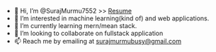 - 👋 Hi, I’m @SurajMurmu7552 >> [Resume](https://drive.google.com/file/d/13c_AtvewoIdyHfiNB7Nh10r-NDrP0wOv/view?usp=sharing)
- 👀 I’m interested in machine learning(kind of) and web applications.
- 🌱 I’m currently learning mern/mean stack.
- 💞️ I’m looking to collaborate on fullstack application
- 📫 Reach me by emailing at surajmurmubusy@gmail.com 

<!---
SurajMurmu7552/SurajMurmu7552 is a ✨ special ✨ repository because its `README.md` (this file) appears on your GitHub profile.
You can click the Preview link to take a look at your changes.
--->

